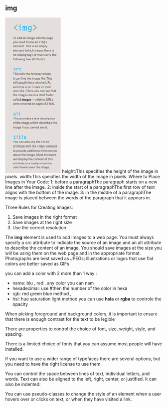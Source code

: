 ## img 
![](17.PNG)
height:This specifies the height of the image in pixels.
width:This specifies the width of the image in pixels.
Where to Place Images in Your Code:
1: before a paragraphThe paragraph starts on a new line after the image.
2: inside the start of a paragraphThe first row of text aligns with the bottom of the image.
3: in the middle of a paragraphThe image is placed between the words of the paragraph that it appears in.

Three Rules for Creating Images:
1. Save images in the right format
2. Save images at the right size
3. Use the correct resolution

The **img** element is used to add images to a web page.
 You must always specify a src attribute to indicate the source of an image and an alt attribute to describe the content of an image.
 You should save images at the size you will be using them on the web page and in the appropriate format.
Photographs are best saved as JPEGs; illustrations or logos that use flat colors are better saved as GIFs

you can add a color with 2 more than 1 way :
* name: blu , red , any color you can nam 
* hexadecimal: use #then the number of the color in hexa
* rgb: red green blue method ,
* hsl: hue saturation light method
you can use **hsla** or **rgba** to controle the opacity 

When picking foreground and background colors, it is important to ensure that there is enough contrast for the text to be legible


There are properties to control the choice of font, size, weight, style, and spacing.

There is a limited choice of fonts that you can assume most people will have installed.

If you want to use a wider range of typefaces there are several options, but you need to have the right license to use them.

You can control the space between lines of text, individual letters, and words. Text can also be aligned to the left, right, center, or justified. It can also be indented.

You can use pseudo-classes to change the style of an  element when a user hovers over or clicks on text, or  when they have visited a link.




